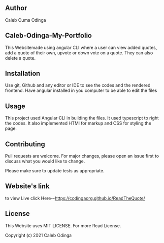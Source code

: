 ## Author
Caleb Ouma Odinga 

## Caleb-Odinga-My-Portfolio
This Websitemade using angular CLI where a user can view added quotes, add a quote of their own, upvote or down vote on a quote. They can also delete a quote. 


## Installation

Use git, Github and any editor or IDE to see the codes and the rendered frontend.
Have angular installed in you computer to be able to edit the files

## Usage
This project used Angular CLI in building the files. It used typescript to right the codes.
It also implemented HTMl for markup and CSS for styling the page.

## Contributing
Pull requests are welcome. For major changes, please open an issue first to discuss what you would like to change.

Please make sure to update tests as appropriate.

## Website's link
to view Live click Here--https://codingaorg.github.io/ReadTheQuote/

## License
This Website uses MIT LICENSE. For more Read License.

Copyright (c) 2021 Caleb Odinga